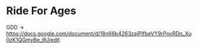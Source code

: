 # Ride For Ages

GDD -> https://docs.google.com/document/d/18n66b4263zajPIfbeVY9rPovRDn_Xu0zK1QGmyBe_9U/edit
